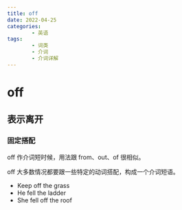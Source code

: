 ```yaml
---
title: off
date: 2022-04-25
categories:
        - 英语
tags:
        - 词类
        - 介词
        - 介词详解
---
```


# off

## 表示离开

### 固定搭配

off 作介词短时候，用法跟 from、out、of 很相似。

off 大多数情况都要跟一些特定的动词搭配，构成一个介词短语。

- Keep off the grass
- He fell the ladder
- She fell off the roof
